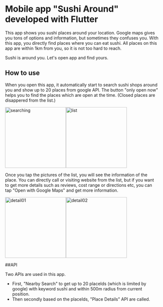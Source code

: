 # Mobile app "Sushi Around" developed with Flutter

This app shows you sushi places around your location.
Google maps gives you tons of options and information, but sometimes they confuses you.
With this app, you directly find places where you can eat sushi. 
All places on this app are within 1km from you, so it is not too hard to reach.

Sushi is around you. Let's open app and find yours.


## How to use

When you open this app, it automatically start to search sushi shops around you and show up to 20 places from google API.
The button "only open now" helps you to find the places which are open at the time. (Closed places are disappered from the list.)

<img width="200" alt="searching" src="https://user-images.githubusercontent.com/61837814/190010985-1194cb2e-d4e6-42c6-855c-f0f37458adb6.png"><img width="200" alt="list" src="https://user-images.githubusercontent.com/61837814/190010877-e0280614-4cb4-442c-9604-eae6a0b86774.png">


Once you tap the pictures of the list, you will see the information of the place. You can directly call or visiting website from the list, but if you want to get more details such as reviews, cost range or directions etc, you can tap "Open with Google Maps" and get more information.

<img width="200" alt="detail01" src="https://user-images.githubusercontent.com/61837814/190010924-2f23fa4d-a0f1-4e10-9040-f392f000389b.png"><img width="200" alt="detail02" src="https://user-images.githubusercontent.com/61837814/190010956-8fc8c3e5-6ff9-4f36-b812-2cc2143143fe.png">


##API

Two APIs are used in this app.
- First, "Nearby Search" to get up to 20 placeIds (which is limited by google) with keyword sushi and within 500m radius from current position.
- Then secondly based on the placeIds, "Place Details" API are called.

